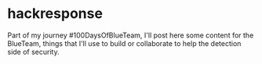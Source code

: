 # hackresponse
Part of my journey #100DaysOfBlueTeam, I'll post here some content for the BlueTeam, things that I'll use to build or collaborate to help the detection side of security.  
